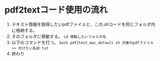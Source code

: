 # pdf2textコード使用の流れ #
1. テキスト情報を取得したいpdfファイルと、この.shコードを同じフォルダ内に格納する。
2. そのフォルダに移動する。
   `cd 移動したいフォルダ名`
4. 以下のコマンドを打つ。
   `bash pdf2text_mac_default.sh 対象のpdfファイル >> 付けたい名前.txt`
5. 終わり
